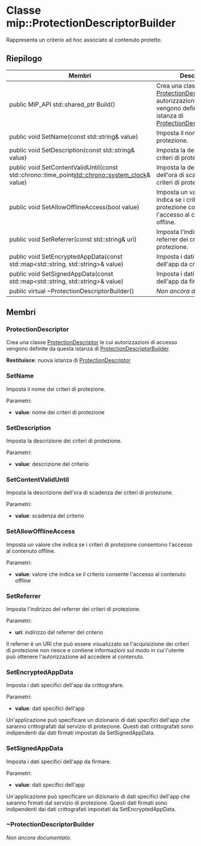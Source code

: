 # <a name="class-mipprotectiondescriptorbuilder"></a>Classe mip::ProtectionDescriptorBuilder 
Rappresenta un criterio ad hoc associato al contenuto protetto.
  
## <a name="summary"></a>Riepilogo
 Membri                        | Descrizioni                                
--------------------------------|---------------------------------------------
public MIP_API std::shared_ptr<ProtectionDescriptor> Build()  |  Crea una classe [ProtectionDescriptor](class_mip_protectiondescriptor.md) le cui autorizzazioni di accesso vengono definite da questa istanza di [ProtectionDescriptorBuilder](class_mip_protectiondescriptorbuilder.md).
 public void SetName(const std::string& value)  |  Imposta il nome dei criteri di protezione.
 public void SetDescription(const std::string& value)  |  Imposta la descrizione dei criteri di protezione.
public void SetContentValidUntil(const std::chrono::time_point<std::chrono::system_clock>& value)  |  Imposta la descrizione dell'ora di scadenza dei criteri di protezione.
 public void SetAllowOfflineAccess(bool value)  |  Imposta un valore che indica se i criteri di protezione consentono l'accesso al contenuto offline.
 public void SetReferrer(const std::string& uri)  |  Imposta l'indirizzo del referrer dei criteri di protezione.
public void SetEncryptedAppData(const std::map<std::string, std::string>& value)  |  Imposta i dati specifici dell'app da crittografare.
public void SetSignedAppData(const std::map<std::string, std::string>& value)  |  Imposta i dati specifici dell'app da firmare.
 public virtual ~ProtectionDescriptorBuilder()  | _Non ancora documentato._
  
## <a name="members"></a>Membri
  
### <a name="protectiondescriptor"></a>ProtectionDescriptor
Crea una classe [ProtectionDescriptor](class_mip_protectiondescriptor.md) le cui autorizzazioni di accesso vengono definite da questa istanza di [ProtectionDescriptorBuilder](class_mip_protectiondescriptorbuilder.md).

  
**Restituisce**: nuova istanza di [ProtectionDescriptor](class_mip_protectiondescriptor.md)
  
### <a name="setname"></a>SetName
Imposta il nome dei criteri di protezione.

Parametri:  
* **value**: nome dei criteri di protezione


  
### <a name="setdescription"></a>SetDescription
Imposta la descrizione dei criteri di protezione.

Parametri:  
* **value**: descrizione del criterio


  
### <a name="setcontentvaliduntil"></a>SetContentValidUntil
Imposta la descrizione dell'ora di scadenza dei criteri di protezione.

Parametri:  
* **value**: scadenza del criterio


  
### <a name="setallowofflineaccess"></a>SetAllowOfflineAccess
Imposta un valore che indica se i criteri di protezione consentono l'accesso al contenuto offline.

Parametri:  
* **value**: valore che indica se il criterio consente l'accesso al contenuto offline


  
### <a name="setreferrer"></a>SetReferrer
Imposta l'indirizzo del referrer dei criteri di protezione.

Parametri:  
* **uri**: indirizzo del referrer del criterio


Il referrer è un URI che può essere visualizzato se l'acquisizione dei criteri di protezione non riesce e contiene informazioni sul modo in cui l'utente può ottenere l'autorizzazione ad accedere al contenuto.
  
### <a name="setencryptedappdata"></a>SetEncryptedAppData
Imposta i dati specifici dell'app da crittografare.

Parametri:  
* **value**: dati specifici dell'app


Un'applicazione può specificare un dizionario di dati specifici dell'app che saranno crittografati dal servizio di protezione. Questi dati crittografati sono indipendenti dai dati firmati impostati da SetSignedAppData.
  
### <a name="setsignedappdata"></a>SetSignedAppData
Imposta i dati specifici dell'app da firmare.

Parametri:  
* **value**: dati specifici dell'app


Un'applicazione può specificare un dizionario di dati specifici dell'app che saranno firmati dal servizio di protezione. Questi dati firmati sono indipendenti dai dati crittografati impostati da SetEncryptedAppData.
  
### <a name="protectiondescriptorbuilder"></a>~ProtectionDescriptorBuilder
_Non ancora documentato._
